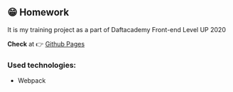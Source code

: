## :grin: Homework

It is my training project as a part of Daftacademy Front-end Level UP 2020

**Check** at :point_right: [Github Pages](https://freefrogs.github.io/Homework/)

### Used technologies:
* Webpack